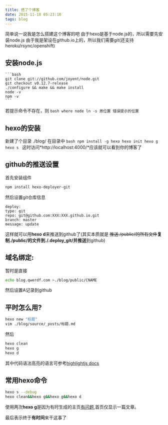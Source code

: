 ```yaml
---
title: 搭了个博客
date: 2015-11-18 05:23:10
tags: blog
---
```

简单说一说我是怎么搭建这个博客的吧
由于hexo是基于node.js的，所以需要先安装node.js
由于我是架设在github.io上的，所以我们需要git(还支持heroku/rsync/openshift)
## 安装node.js
	```bash
	git clone git://github.com/joyent/node.git
	git checkout v0.12.7-release
	./configure && make && make install
	node -v
	npm -v
	```
若提示命令不存在，则
	```bash
	where node
	ln -s 原位置 错误提示的位置
	```
<!--more-->
## hexo的安装
新建了个目录
./blog/
在目录中
	```bash
	npm install -g hexo
	hexo init
	hexo g
	hexo s
	```
这时访问*http://localhost:4000/*应该就可以看到你的博客了

## github的推送设置
首先安装组件
```bash
npm install hexo-deployer-git
```
然后设置git仓库信息
```
deploy:
type: git
repo: git@github.com:XXX:XXX.github.io.git
branch: master
message: update
```
这样就可以用**hexo d**来推送到github了(其实本质就是<!--2018-03-31修改--> ~~推送./public/的所有文件~~**复制./public/的文件到./.deploy_git/并推送**到github)

## 域名绑定:
暂时是直接
```bash
echo blog.qwerdf.com >./blog/public/CNAME
```
然后设置A记录到github
## 平时怎么用?

```bash
hexo new "标题"
vim ./blog/source/_posts/标题.md
```

然后

```bash
hexo clean
hexo g
hexo d
```

其中代码语法高亮的语言可参考[highlightjs docs](https://highlightjs.readthedocs.io/en/latest/css-classes-reference.html#language-names-and-aliases)

## 常用hexo命令
```bash
hexo s --debug
hexo clean&&hexo g&&hexo g&&hexo d
```
使用两次**hexo g**是因为有时生成的主页[有问题](https://github.com/iissnan/hexo-theme-next/issues/482),首页仅显示一篇文章。

最后表示终于**有时间**来干这事了



